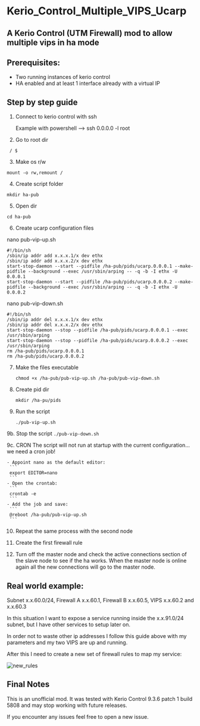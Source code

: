 # Kerio_Control_Multiple_VIPS_Ucarp
## A Kerio Control (UTM Firewall) mod to allow multiple vips in ha mode

## Prerequisites:
  - Two running instances of kerio control 
  - HA enabled and at least 1 interface already with a virtual IP
  
## Step by step guide

1. Connect to kerio control with ssh

   Example with powershell --> ssh 0.0.0.0 -l root

2. Go to root dir
  ```
   / $
  ```

3. Make os r/w
  ```
  mount -o rw,remount /
  ```

4. Create script folder
  ```
  mkdir ha-pub
  ```

5. Open dir
  ```
  cd ha-pub
  ```

6. Create ucarp configuration files

  nano pub-vip-up.sh
  ```
  #!/bin/sh
  /sbin/ip addr add x.x.x.1/x dev ethx
  /sbin/ip addr add x.x.x.2/x dev ethx
  start-stop-daemon --start --pidfile /ha-pub/pids/ucarp.0.0.0.1 --make-pidfile --background --exec /usr/sbin/arping -- -q -b -I ethx -U 0.0.0.1
  start-stop-daemon --start --pidfile /ha-pub/pids/ucarp.0.0.0.2 --make-pidfile --background --exec /usr/sbin/arping -- -q -b -I ethx -U 0.0.0.2
  ```

  nano pub-vip-down.sh
  ```
  #!/bin/sh
  /sbin/ip addr del x.x.x.1/x dev ethx
  /sbin/ip addr del x.x.x.2/x dev ethx
  start-stop-daemon --stop --pidfile /ha-pub/pids/ucarp.0.0.0.1 --exec /usr/sbin/arping
  start-stop-daemon --stop --pidfile /ha-pub/pids/ucarp.0.0.0.2 --exec /usr/sbin/arping
  rm /ha-pub/pids/ucarp.0.0.0.1
  rm /ha-pub/pids/ucarp.0.0.0.2
  ```


7. Make the files executable
   ```
   chmod +x /ha-pub/pub-vip-up.sh /ha-pub/pub-vip-down.sh
   ```
  
8. Create pid dir
   ```
   mkdir /ha-pu/pids
   ```
  
9. Run the script
   ```
   ./pub-vip-up.sh
   ```
   
9b. Stop the script
    ```
    ./pub-vip-down.sh
    ```

9c. CRON
    The script will not run at startup with the current configuration... we need a cron job!
  
    - Appoint nano as the default editor:
     ```
     export EDITOR=nano
     ```
    - Open the crontab:
     ```
     crontab -e
     ```
    - Add the job and save:
     ```
     @reboot /ha-pub/pub-vip-up.sh
     ```
  
10. Repeat the same process with the second node

11. Create the first firewall rule

12. Turn off the master node and check the active connections section of the slave node to see if the ha works. When the master node is online again all the new connections will go to the master node.


## Real world example:

Subnet x.x.60.0/24, Firewall A x.x.60.1, Firewall B x.x.60.5, VIPS x.x.60.2 and x.x.60.3

In this situation I want to expose a service running inside the x.x.91.0/24 subnet, but I have other services to setup later on.

In order not to waste other ip addresses I follow this guide above with my parameters and my two VIPS are up and running.

After this I need to create a new set of firewall rules to map my service:

  
![new_rules](https://user-images.githubusercontent.com/96527590/187072908-b6c456cc-eb87-4e13-a968-697cd21262f8.jpg)



## Final Notes

This is an unofficial mod. It was tested with Kerio Control 9.3.6 patch 1 build 5808 and may stop working with future releases.

If you encounter any issues feel free to open a new issue.
